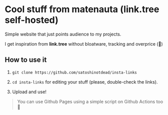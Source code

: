 # Cool stuff from matenauta (link.tree self-hosted)

Simple website that just points audience to my projects.

I get inspiration from **link.tree** without bloatware, tracking and overprice (🤫)

## How to use it

1) ``git clone https://github.com/satoshinotdead/insta-links``

2) ``cd insta-links`` for editing your stuff (please, double-check the links).

3) Upload and use!

> You can use Github Pages using a simple script on Github Actions too 🧡
